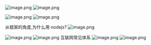![image.png](https://upload-images.jianshu.io/upload_images/13637909-bc506568654a9fce.png?imageMogr2/auto-orient/strip%7CimageView2/2/w/1240)
![image.png](https://upload-images.jianshu.io/upload_images/13637909-fbfcf02dfff48371.png?imageMogr2/auto-orient/strip%7CimageView2/2/w/1240)

![image.png](https://upload-images.jianshu.io/upload_images/13637909-71ee942f260470d6.png?imageMogr2/auto-orient/strip%7CimageView2/2/w/1240)
![image.png](https://upload-images.jianshu.io/upload_images/13637909-94d99e5fad3c6d16.png?imageMogr2/auto-orient/strip%7CimageView2/2/w/1240)

从框架的角度,为什么用 nodejs?
![image.png](https://upload-images.jianshu.io/upload_images/13637909-99704a084f09e020.png?imageMogr2/auto-orient/strip%7CimageView2/2/w/1240)

![image.png](https://upload-images.jianshu.io/upload_images/13637909-a90b1026917924f7.png?imageMogr2/auto-orient/strip%7CimageView2/2/w/1240)
![image.png](https://upload-images.jianshu.io/upload_images/13637909-f7b6ef4d659d10d4.png?imageMogr2/auto-orient/strip%7CimageView2/2/w/1240)
互联网常见体系
![image.png](https://upload-images.jianshu.io/upload_images/13637909-1f0f7e44a683b523.png?imageMogr2/auto-orient/strip%7CimageView2/2/w/1240)
![image.png](https://upload-images.jianshu.io/upload_images/13637909-1410a5c0e40a0efc.png?imageMogr2/auto-orient/strip%7CimageView2/2/w/1240)
